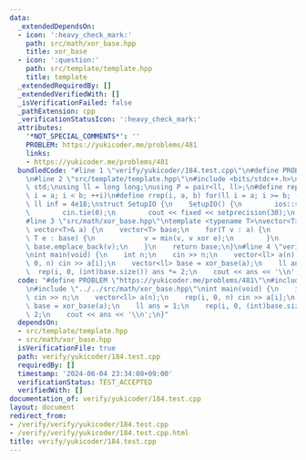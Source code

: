 ```yaml
---
data:
  _extendedDependsOn:
  - icon: ':heavy_check_mark:'
    path: src/math/xor_base.hpp
    title: xor_base
  - icon: ':question:'
    path: src/template/template.hpp
    title: template
  _extendedRequiredBy: []
  _extendedVerifiedWith: []
  _isVerificationFailed: false
  _pathExtension: cpp
  _verificationStatusIcon: ':heavy_check_mark:'
  attributes:
    '*NOT_SPECIAL_COMMENTS*': ''
    PROBLEM: https://yukicoder.me/problems/481
    links:
    - https://yukicoder.me/problems/481
  bundledCode: "#line 1 \"verify/yukicoder/184.test.cpp\"\n#define PROBLEM \"https://yukicoder.me/problems/481\"\
    \n#line 2 \"src/template/template.hpp\"\n#include <bits/stdc++.h>\nusing namespace\
    \ std;\nusing ll = long long;\nusing P = pair<ll, ll>;\n#define rep(i, a, b) for(ll\
    \ i = a; i < b; ++i)\n#define rrep(i, a, b) for(ll i = a; i >= b; --i)\nconstexpr\
    \ ll inf = 4e18;\nstruct SetupIO {\n    SetupIO() {\n        ios::sync_with_stdio(0);\n\
    \        cin.tie(0);\n        cout << fixed << setprecision(30);\n    }\n} setup_io;\n\
    #line 3 \"src/math/xor_base.hpp\"\ntemplate <typename T>\nvector<T> xor_base(const\
    \ vector<T>& a) {\n    vector<T> base;\n    for(T v : a) {\n        for(const\
    \ T e : base) {\n            v = min(v, v xor e);\n        }\n        if(v > 0)\
    \ base.emplace_back(v);\n    }\n    return base;\n}\n#line 4 \"verify/yukicoder/184.test.cpp\"\
    \nint main(void) {\n    int n;\n    cin >> n;\n    vector<ll> a(n);\n    rep(i,\
    \ 0, n) cin >> a[i];\n    vector<ll> base = xor_base(a);\n    ll ans = 1;\n  \
    \  rep(i, 0, (int)base.size()) ans *= 2;\n    cout << ans << '\\n';\n}\n"
  code: "#define PROBLEM \"https://yukicoder.me/problems/481\"\n#include \"../../src/template/template.hpp\"\
    \n#include \"../../src/math/xor_base.hpp\"\nint main(void) {\n    int n;\n   \
    \ cin >> n;\n    vector<ll> a(n);\n    rep(i, 0, n) cin >> a[i];\n    vector<ll>\
    \ base = xor_base(a);\n    ll ans = 1;\n    rep(i, 0, (int)base.size()) ans *=\
    \ 2;\n    cout << ans << '\\n';\n}"
  dependsOn:
  - src/template/template.hpp
  - src/math/xor_base.hpp
  isVerificationFile: true
  path: verify/yukicoder/184.test.cpp
  requiredBy: []
  timestamp: '2024-06-04 23:34:08+09:00'
  verificationStatus: TEST_ACCEPTED
  verifiedWith: []
documentation_of: verify/yukicoder/184.test.cpp
layout: document
redirect_from:
- /verify/verify/yukicoder/184.test.cpp
- /verify/verify/yukicoder/184.test.cpp.html
title: verify/yukicoder/184.test.cpp
---
```

